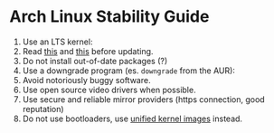 # Arch Linux Stability Guide
1. Use an LTS kernel:
2. Read [this][1] and [this][2] before updating.
3. Do not install out-of-date packages (?)
4. Use a downgrade program (es. `downgrade` from the AUR):
5. Avoid notoriously buggy software.
6. Use open source video drivers when possible.
7. Use secure and reliable mirror providers (https connection, good reputation)
8. Do not use bootloaders, use [unified kernel images][3] instead.

[1]: https://archlinux.org/news
[2]: https://www.reddit.com/r/archlinux/new/
[3]: https://wiki.archlinux.org/title/Unified_kernel_image
